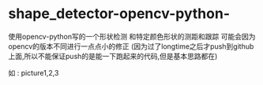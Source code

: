 # shape_detector-opencv-python-
使用opencv-python写的一个形状检测 和特定颜色形状的测距和跟踪 可能会因为opencv的版本不同进行一点点小的修正 
(因为过了longtime之后才push到github上面,所以不能保证push的是能一下跑起来的代码,但是基本思路都在)

 如 : picture1,2,3